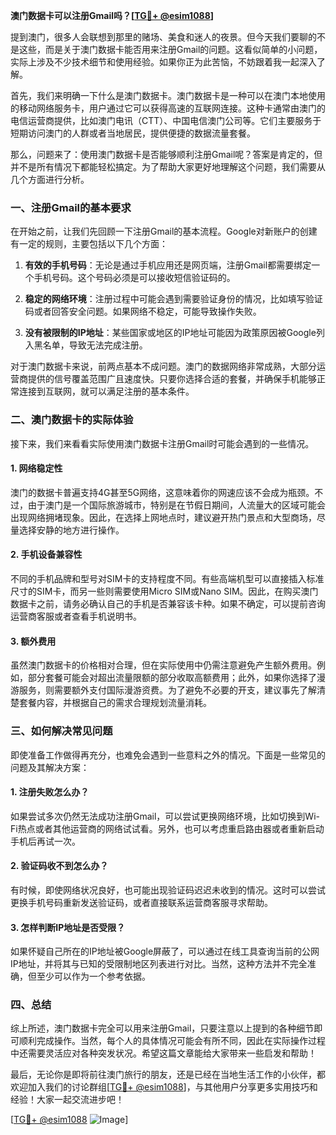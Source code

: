 **澳门数据卡可以注册Gmail吗？[[TG💪+ @esim1088](https://t.me/s/esim1088)]**

提到澳门，很多人会联想到那里的赌场、美食和迷人的夜景。但今天我们要聊的不是这些，而是关于澳门数据卡能否用来注册Gmail的问题。这看似简单的小问题，实际上涉及不少技术细节和使用经验。如果你正为此苦恼，不妨跟着我一起深入了解。

首先，我们来明确一下什么是澳门数据卡。澳门数据卡是一种可以在澳门本地使用的移动网络服务卡，用户通过它可以获得高速的互联网连接。这种卡通常由澳门的电信运营商提供，比如澳门电讯（CTT）、中国电信澳门公司等。它们主要服务于短期访问澳门的人群或者当地居民，提供便捷的数据流量套餐。

那么，问题来了：使用澳门数据卡是否能够顺利注册Gmail呢？答案是肯定的，但并不是所有情况下都能轻松搞定。为了帮助大家更好地理解这个问题，我们需要从几个方面进行分析。

### 一、注册Gmail的基本要求

在开始之前，让我们先回顾一下注册Gmail的基本流程。Google对新账户的创建有一定的规则，主要包括以下几个方面：

1. **有效的手机号码**：无论是通过手机应用还是网页端，注册Gmail都需要绑定一个手机号码。这个号码必须是可以接收短信验证码的。
   
2. **稳定的网络环境**：注册过程中可能会遇到需要验证身份的情况，比如填写验证码或者回答安全问题。如果网络不稳定，可能导致操作失败。

3. **没有被限制的IP地址**：某些国家或地区的IP地址可能因为政策原因被Google列入黑名单，导致无法完成注册。

对于澳门数据卡来说，前两点基本不成问题。澳门的数据网络非常成熟，大部分运营商提供的信号覆盖范围广且速度快。只要你选择合适的套餐，并确保手机能够正常连接到互联网，就可以满足注册的基本条件。

### 二、澳门数据卡的实际体验

接下来，我们来看看实际使用澳门数据卡注册Gmail时可能会遇到的一些情况。

#### 1. 网络稳定性

澳门的数据卡普遍支持4G甚至5G网络，这意味着你的网速应该不会成为瓶颈。不过，由于澳门是一个国际旅游城市，特别是在节假日期间，人流量大的区域可能会出现网络拥堵现象。因此，在选择上网地点时，建议避开热门景点和大型商场，尽量选择安静的地方进行操作。

#### 2. 手机设备兼容性

不同的手机品牌和型号对SIM卡的支持程度不同。有些高端机型可以直接插入标准尺寸的SIM卡，而另一些则需要使用Micro SIM或Nano SIM。因此，在购买澳门数据卡之前，请务必确认自己的手机是否兼容该卡种。如果不确定，可以提前咨询运营商客服或者查看手机说明书。

#### 3. 额外费用

虽然澳门数据卡的价格相对合理，但在实际使用中仍需注意避免产生额外费用。例如，部分套餐可能会对超出流量限额的部分收取高额费用；此外，如果你选择了漫游服务，则需要额外支付国际漫游资费。为了避免不必要的开支，建议事先了解清楚套餐内容，并根据自己的需求合理规划流量消耗。

### 三、如何解决常见问题

即使准备工作做得再充分，也难免会遇到一些意料之外的情况。下面是一些常见的问题及其解决方案：

#### 1. 注册失败怎么办？

如果尝试多次仍然无法成功注册Gmail，可以尝试更换网络环境，比如切换到Wi-Fi热点或者其他运营商的网络试试看。另外，也可以考虑重启路由器或者重新启动手机后再试一次。

#### 2. 验证码收不到怎么办？

有时候，即使网络状况良好，也可能出现验证码迟迟未收到的情况。这时可以尝试更换手机号码重新发送验证码，或者直接联系运营商客服寻求帮助。

#### 3. 怎样判断IP地址是否受限？

如果怀疑自己所在的IP地址被Google屏蔽了，可以通过在线工具查询当前的公网IP地址，并将其与已知的受限制地区列表进行对比。当然，这种方法并不完全准确，但至少可以作为一个参考依据。

### 四、总结

综上所述，澳门数据卡完全可以用来注册Gmail，只要注意以上提到的各种细节即可顺利完成操作。当然，每个人的具体情况可能会有所不同，因此在实际操作过程中还需要灵活应对各种突发状况。希望这篇文章能给大家带来一些启发和帮助！

最后，无论你是即将前往澳门旅行的朋友，还是已经在当地生活工作的小伙伴，都欢迎加入我们的讨论群组[[TG💪+ @esim1088](https://t.me/s/esim1088)]，与其他用户分享更多实用技巧和经验！大家一起交流进步吧！

[[TG💪+ @esim1088](https://t.me/s/esim1088) ![Image](https://i.postimg.cc/4NQfJmqS/Snipaste-2025-05-13-00-14-12.png)]